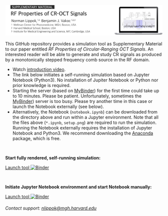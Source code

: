 <img src="readme.png" alt="drawing" width="800"/>

<!--
Norman Lippok<sup>1,2</sup>, Benjamin J. Vakoc<sup>1,2,3</sup> <br>
<i><sub><sup>1</sup>Wellman Center for Photomedicine, Massachusetts General Hospital, Boston, MA 02114, USA<br>
<sup>2</sup>Harvard Medical School, Boston, MA 02115, USA<br>
<sup>3</sup>Institute for Medical Engineering and Science, Massachusetts Institute of Technology, Cambridge, MA 02139, USA </sub>
</i>
-->

This GitHub repository provides a simulation tool as Supplementary Material to our paper entitled *RF Properties of Circular-Ranging OCT Signals*. An interested reader will be able to generate and study CR signals as produced by a monotonically stepped frequency comb source in the RF domain.
* Watch <a href="https://youtu.be/69HpwpK_YdQ" target="_blank">introduction video</a>.
* The link below initiates a self-running simulation based on Jupyter Notebook (Python3). No installation of Jupiter Notebook or Python nor prior knowledge is required.
* Starting the server (based on <a href="https://mybinder.org" target="_blank">MyBinder</a>) for the first time could take up to 10 minutes. Please be patient. Unfortunately, sometimes the <a href="https://mybinder.org" target="_blank">MyBinder</a>) server is too busy. Please try another time in this case or launch the Notebook externally (see below).
* Alternatively, the Notebook (`notebook.ipynb`) can be downloaded from the directory above and run within a Jupyter environment. Note that all the files above (`*.ipynb`, `setup.png`) are required to run the simulation. Running the Notebook externally requires the installation of Jupyter Notebook and Python3. We recommend downloading the <a href="https://www.anaconda.com/products/individual" target="_blank">Anaconda</a> package, which is free. 

<br>

**Start fully rendered, self-running simulation:**

<a href="https://mybinder.org/v2/gh/nlippok/Notebooks-Public/HEAD?urlpath=voila%2Frender%2FCR-OCT-RF%2Fnotebook.ipynb" target="_blank">Launch tool </a>    [![Binder](https://mybinder.org/badge_logo.svg)](https://mybinder.org/v2/gh/nlippok/Notebooks-Public/HEAD?urlpath=voila%2Frender%2FCR-OCT-RF%2Fnotebook.ipynb)

<br>

**Initiate Jupyter Notebook environment and start Notebook manually:**

<a href="https://mybinder.org/v2/gh/nlippok/Notebooks-Public/HEAD" target="_blank">Launch tool </a>    [![Binder](https://mybinder.org/badge_logo.svg)](https://mybinder.org/v2/gh/nlippok/Notebooks-Public/HEAD)

###### *Contact support: nlippok@mgh.harvard.edu*
